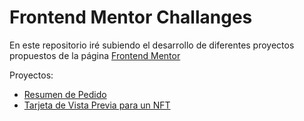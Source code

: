 # Frontend Mentor Challanges
En este repositorio iré subiendo el desarrollo de diferentes proyectos propuestos de la página [Frontend Mentor](https://www.frontendmentor.io/home)

Proyectos:

* [Resumen de Pedido](https://sdann26.github.io/frontend-mentor/1-order-summary-component-main/)
* [Tarjeta de Vista Previa para un NFT](https://sdann26.github.io/frontend-mentor/2-nft-preview-card-component-main/)
